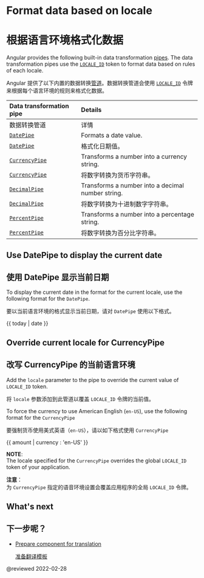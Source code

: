 # Format data based on locale

# 根据语言环境格式化数据

Angular provides the following built-in data transformation [pipes][AioGuideGlossaryPipe].
The data transformation pipes use the [`LOCALE_ID`][AioApiCoreLocaleId] token to format data based on rules of each locale.

Angular 提供了以下内置的数据转换[管道][AioGuideGlossaryPipe]。数据转换管道会使用 [`LOCALE_ID`][AioApiCoreLocaleId] 令牌来根据每个语言环境的规则来格式化数据。

| Data transformation pipe                   | Details                                           |
| :----------------------------------------- | :------------------------------------------------ |
| 数据转换管道                               | 详情                                              |
| [`DatePipe`][AioApiCommonDatepipe]         | Formats a date value.                             |
| [`DatePipe`][AioApiCommonDatepipe]         | 格式化日期值。|
| [`CurrencyPipe`][AioApiCommonCurrencypipe] | Transforms a number into a currency string.       |
| [`CurrencyPipe`][AioApiCommonCurrencypipe] | 将数字转换为货币字符串。|
| [`DecimalPipe`][AioApiCommonDecimalpipe]   | Transforms a number into a decimal number string. |
| [`DecimalPipe`][AioApiCommonDecimalpipe]   | 将数字转换为十进制数字字符串。|
| [`PercentPipe`][AioApiCommonPercentpipe]   | Transforms a number into a percentage string.     |
| [`PercentPipe`][AioApiCommonPercentpipe]   | 将数字转换为百分比字符串。|

## Use DatePipe to display the current date

## 使用 DatePipe 显示当前日期

To display the current date in the format for the current locale, use the following format for the `DatePipe`.

要以当前语言环境的格式显示当前日期，请对 `DatePipe` 使用以下格式。

<!--todo: replace with code-example -->

<code-example format="typescript" language="typescript">

{{ today &verbar; date }}

</code-example>

## Override current locale for CurrencyPipe

## 改写 CurrencyPipe 的当前语言环境

Add the `locale` parameter to the pipe to override the current value of `LOCALE_ID` token.

将 `locale` 参数添加到此管道以覆盖 `LOCALE_ID` 令牌的当前值。

To force the currency to use American English \(`en-US`\), use the following format for the `CurrencyPipe`

要强制货币使用美式英语（`en-US`），请以如下格式使用 `CurrencyPipe`

<!--todo: replace with code-example -->

<code-example format="typescript" language="typescript">

{{ amount &verbar; currency : 'en-US' }}

</code-example>

<div class="alert is-helpful">

**NOTE**: <br />
The locale specified for the `CurrencyPipe` overrides the global `LOCALE_ID` token of your application.

**注意**：<br />
为 `CurrencyPipe` 指定的语音环境设置会覆盖应用程序的全局 `LOCALE_ID` 令牌。

</div>

## What's next

## 下一步呢？

* [Prepare component for translation][AioGuideI18nCommonPrepare]

  [准备翻译模板][AioGuideI18nCommonPrepare]

<!-- links -->

[AioApiCommonCurrencypipe]: api/common/CurrencyPipe "CurrencyPipe | Common - API | Angular"

[AioApiCommonDatepipe]: api/common/DatePipe "DatePipe | Common - API | Angular"

[AioApiCommonDecimalpipe]: api/common/DecimalPipe "DecimalPipe | Common - API | Angular"

[AioApiCommonPercentpipe]: api/common/PercentPipe "PercentPipe | Common - API | Angular"

[AioApiCoreLocaleId]: api/core/LOCALE_ID "LOCALE_ID | Core - API | Angular"

[AioGuideGlossaryPipe]: guide/glossary#pipe "pipe - Glossary | Angular"

[AioGuideI18nCommonPrepare]: guide/i18n-common-prepare "Prepare component for translation | Angular"

<!-- external links -->

<!-- end links -->

@reviewed 2022-02-28
